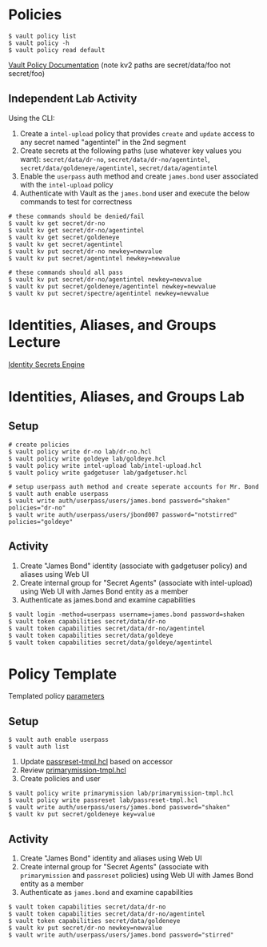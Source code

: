 # Policies
```shell script
$ vault policy list
$ vault policy -h
$ vault policy read default
```
[Vault Policy Documentation](https://www.vaultproject.io/docs/concepts/policies.html)
(note kv2 paths are secret/data/foo not secret/foo)
## Independent Lab Activity
Using the CLI:
1. Create a `intel-upload` policy that provides `create` and `update` access to any secret named "agentintel" in the 2nd segment
1. Create secrets at the following paths (use whatever key values you want): `secret/data/dr-no`, `secret/data/dr-no/agentintel`, `secret/data/goldeneye/agentintel`, `secret/data/agentintel`
1. Enable the `userpass` auth method and create `james.bond` user associated with the `intel-upload` policy
1. Authenticate with Vault as the `james.bond` user and execute the below commands to test for correctness
```shell script
# these commands should be denied/fail
$ vault kv get secret/dr-no
$ vault kv get secret/dr-no/agentintel
$ vault kv get secret/goldeneye
$ vault kv get secret/agentintel
$ vault kv put secret/dr-no newkey=newvalue
$ vault kv put secret/agentintel newkey=newvalue

# these commands should all pass
$ vault kv put secret/dr-no/agentintel newkey=newvalue
$ vault kv put secret/goldeneye/agentintel newkey=newvalue
$ vault kv put secret/spectre/agentintel newkey=newvalue
```
# Identities, Aliases, and Groups Lecture
[Identity Secrets Engine](https://www.vaultproject.io/docs/secrets/identity/)

# Identities, Aliases, and Groups Lab
## Setup
```shell script
# create policies
$ vault policy write dr-no lab/dr-no.hcl
$ vault policy write goldeye lab/goldeye.hcl
$ vault policy write intel-upload lab/intel-upload.hcl
$ vault policy write gadgetuser lab/gadgetuser.hcl

# setup userpass auth method and create seperate accounts for Mr. Bond
$ vault auth enable userpass
$ vault write auth/userpass/users/james.bond password="shaken" policies="dr-no"
$ vault write auth/userpass/users/jbond007 password="notstirred" policies="goldeye"
```
## Activity

1. Create "James Bond" identity (associate with gadgetuser policy) and aliases using Web UI
1. Create internal group for "Secret Agents" (associate with intel-upload) using Web UI with James Bond entity as a member
1. Authenticate as james.bond and examine capabilities
```shell script
$ vault login -method=userpass username=james.bond password=shaken
$ vault token capabilities secret/data/dr-no
$ vault token capabilities secret/data/dr-no/agentintel
$ vault token capabilities secret/data/goldeye
$ vault token capabilities secret/data/goldeye/agentintel
```
# Policy Template
Templated policy [parameters](https://www.vaultproject.io/docs/concepts/policies.html#templated-policies)
## Setup
```shell script
$ vault auth enable userpass
$ vault auth list
```
1. Update [passreset-tmpl.hcl](lab/passreset-tmpl.hcl) based on accessor
1. Review [primarymission-tmpl.hcl](lab/primarymission-tmpl.hcl)
1. Create policies and user
```shell script
$ vault policy write primarymission lab/primarymission-tmpl.hcl
$ vault policy write passreset lab/passreset-tmpl.hcl
$ vault write auth/userpass/users/james.bond password="shaken"
$ vault kv put secret/goldeneye key=value
```

## Activity
1. Create "James Bond" identity and aliases using Web UI
1. Create internal group for "Secret Agents" (associate with `primarymission` and `passreset` policies) using Web UI with James Bond entity as a member
1. Authenticate as `james.bond` and examine capabilities
```shell script
$ vault token capabilities secret/data/dr-no
$ vault token capabilities secret/data/dr-no/agentintel
$ vault token capabilities secret/data/goldeneye
$ vault kv put secret/dr-no newkey=newvalue
$ vault write auth/userpass/users/james.bond password="stirred"
```
